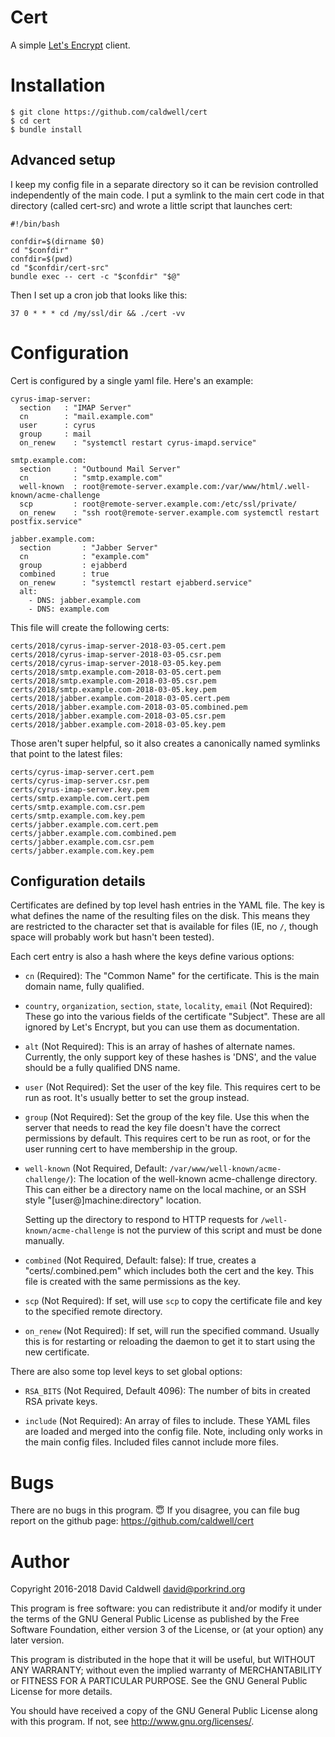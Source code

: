 # Cert

A simple [Let's Encrypt](https://letsencrypt.org/) client.

# Installation

    $ git clone https://github.com/caldwell/cert
    $ cd cert
    $ bundle install

## Advanced setup

I keep my config file in a separate directory so it can be revision
controlled independently of the main code. I put a symlink to the main cert
code in that directory (called cert-src) and wrote a little script that
launches cert:

    #!/bin/bash

    confdir=$(dirname $0)
    cd "$confdir"
    confdir=$(pwd)
    cd "$confdir/cert-src"
    bundle exec -- cert -c "$confdir" "$@"

Then I set up a cron job that looks like this:

    37 0 * * * cd /my/ssl/dir && ./cert -vv

# Configuration

Cert is configured by a single yaml file. Here's an example:

    cyrus-imap-server:
      section   : "IMAP Server"
      cn        : "mail.example.com"
      user      : cyrus
      group     : mail
      on_renew    : "systemctl restart cyrus-imapd.service"

    smtp.example.com:
      section     : "Outbound Mail Server"
      cn          : "smtp.example.com"
      well-known  : root@remote-server.example.com:/var/www/html/.well-known/acme-challenge
      scp         : root@remote-server.example.com:/etc/ssl/private/
      on_renew    : "ssh root@remote-server.example.com systemctl restart postfix.service"

    jabber.example.com:
      section       : "Jabber Server"
      cn            : "example.com"
      group         : ejabberd
      combined      : true
      on_renew      : "systemctl restart ejabberd.service"
      alt:
        - DNS: jabber.example.com
        - DNS: example.com

This file will create the following certs:

    certs/2018/cyrus-imap-server-2018-03-05.cert.pem
    certs/2018/cyrus-imap-server-2018-03-05.csr.pem
    certs/2018/cyrus-imap-server-2018-03-05.key.pem
    certs/2018/smtp.example.com-2018-03-05.cert.pem
    certs/2018/smtp.example.com-2018-03-05.csr.pem
    certs/2018/smtp.example.com-2018-03-05.key.pem
    certs/2018/jabber.example.com-2018-03-05.cert.pem
    certs/2018/jabber.example.com-2018-03-05.combined.pem
    certs/2018/jabber.example.com-2018-03-05.csr.pem
    certs/2018/jabber.example.com-2018-03-05.key.pem

Those aren't super helpful, so it also creates a canonically named symlinks
that point to the latest files:

    certs/cyrus-imap-server.cert.pem
    certs/cyrus-imap-server.csr.pem
    certs/cyrus-imap-server.key.pem
    certs/smtp.example.com.cert.pem
    certs/smtp.example.com.csr.pem
    certs/smtp.example.com.key.pem
    certs/jabber.example.com.cert.pem
    certs/jabber.example.com.combined.pem
    certs/jabber.example.com.csr.pem
    certs/jabber.example.com.key.pem

## Configuration details

Certificates are defined by top level hash entries in the YAML file. The key
is what defines the name of the resulting files on the disk. This means they
are restricted to the character set that is available for files (IE, no `/`,
though space will probably work but hasn't been tested).

Each cert entry is also a hash where the keys define various options:

  - `cn` (Required): The "Common Name" for the certificate. This is the main
    domain name, fully qualified.

  - `country`, `organization`, `section`, `state`, `locality`, `email`
    (Not Required): These go into the various fields of the certificate
    "Subject". These are all ignored by Let's Encrypt, but you can use them as
    documentation.

  - `alt` (Not Required): This is an array of hashes of alternate
    names. Currently, the only support key of these hashes is 'DNS', and the
    value should be a fully qualified DNS name.

  - `user` (Not Required): Set the user of the key file. This requires cert
    to be run as root. It's usually better to set the group instead.

  - `group` (Not Required): Set the group of the key file. Use this when the
    server that needs to read the key file doesn't have the correct
    permissions by default. This requires cert to be run as root, or for the
    user running cert to have membership in the group.

  - `well-known` (Not Required, Default: `/var/www/well-known/acme-challenge/`):
    The location of the well-known acme-challenge directory. This can either
    be a directory name on the local machine, or an SSH style
    "[user@]machine:directory" location.

    Setting up the directory to respond to HTTP requests for
    `/well-known/acme-challenge` is not the purview of this script and must
    be done manually.

  - `combined` (Not Required, Default: false): If true, creates a
    "certs/<name>.combined.pem" which includes both the cert and the
    key. This file is created with the same permissions as the key.

  - `scp` (Not Required): If set, will use `scp` to copy the certificate
    file and key to the specified remote directory.

  - `on_renew` (Not Required): If set, will run the specified
    command. Usually this is for restarting or reloading the daemon to get
    it to start using the new certificate.

There are also some top level keys to set global options:

  - `RSA_BITS` (Not Required, Default 4096): The number of bits in created
    RSA private keys.

  - `include` (Not Required): An array of files to include. These YAML files
    are loaded and merged into the config file. Note, including only works
    in the main config files. Included files cannot include more files.

# Bugs

There are no bugs in this program. 😇 
If you disagree, you can file bug
report on the github page: https://github.com/caldwell/cert

# Author

Copyright 2016-2018 David Caldwell <david@porkrind.org>

This program is free software: you can redistribute it and/or modify it
under the terms of the GNU General Public License as published by the Free
Software Foundation, either version 3 of the License, or (at your option)
any later version.

This program is distributed in the hope that it will be useful, but WITHOUT
ANY WARRANTY; without even the implied warranty of MERCHANTABILITY or
FITNESS FOR A PARTICULAR PURPOSE.  See the GNU General Public License for
more details.

You should have received a copy of the GNU General Public License along with
this program.  If not, see <http://www.gnu.org/licenses/>.
